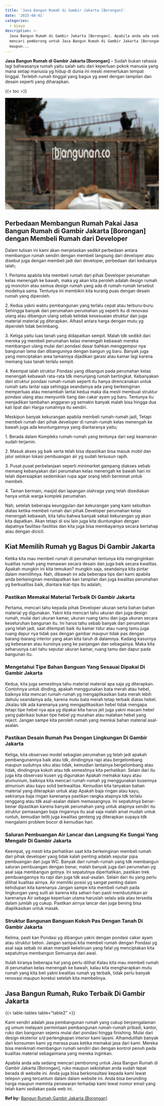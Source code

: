 ```yaml
---
title: 'Jasa Bangun Rumah di Gambir Jakarta [Borongan]'
date: '2025-08-01'
categories:
  - biaya
description: >-
  Jasa Bangun Rumah di Gambir Jakarta [Borongan]. Apabila anda ada sedang
  mencari pemborong untuk Jasa Bangun Rumah di Gambir Jakarta [Borongan], ruko
  maupun...
---
```


**Jasa Bangun Rumah di Gambir Jakarta \[Borongan\]** – Sudah bukan rahasia lagi bahwasanya rumah yaitu salah satu dari keperluan pokok manusia yang mana setiap manusia yg hidup di dunia ini meski memerlukan tempat tinggal. Terlebih rumah tinggal yang bagus yg awet dengan tampilan dan desain seperti yang diharapkan.

{{< toc >}}

![Jasa Bangun Rumah di Gambir Jakarta [Borongan]](/images/borong-bangunan-14.png)

## Perbedaan Membangun Rumah Pakai Jasa Bangun Rumah di Gambir Jakarta \[Borongan\] dengan Membeli Rumah dari Developer

Dalam tulisan ini kami akan menjelaskan sedikit perbedaan antara membangun rumah sendiri dengan membeli langsung dari developer atau disebut juga dengan membeli jadi dari developer, perbedaan dari keduanya ialah;

1\. Pertama apabila kita membeli rumah dari pihak Developer perumahan kelas menengah ke bawah, maka yg akan kita peroleh adalah design rumah yg monoton atau semua design rumah yang ada di rumah-rumah tersebut modelnya sama. Tentunya ini membikin kita kurang puas dengan desain rumah yang diperoleh.

2\. Kedua yakni waktu pembangunan yang terlalu cepat atau terburu-buru. Sehingga banyak dari perumahan-perumahan yg seperti itu di renovasi ulang atau dibangun ulang sebab ketidak kesesuaian struktur dan juga material material yg diterapkan. Alhasil antara harga dengan mutu yg diperoleh tidak berimbang.

3\. Ketiga yaitu luas tanah yang didapatkan sempit. Malah tdk sedikit dari mereka yg membeli perumahan kelas menengah kebawah mereka membangun ulang mulai dari pondasi dasar bahkan menggempur nya bangunan lama dan dibangunnya dengan bangun yg baru. Banyak juga yang menciptakan area tamannya dijadikan garasi atau kamar lagi karena memang luas tanah terlalu sempit.

4\. Keempat ialah struktur Pondasi yang dibangun pada perumahan kelas menengah kebawah rata-rata tdk menunjang rumah bertingkat. Kebanyakan dari struktur pondasi rumah-rumah seperti itu hanya direncanakan untuk rumah satu lantai saja sehingga seandainya ada yang berkeinginan memperluas atau menambah lantai kedua maka dia mesti membuat struktur pondasi ulang atau menyuntik tiang dan cakar ayam yg baru. Tentunya itu menjadikan tambahan anggaran yg semakin banyak malah bisa hingga dua kali lipat dari Harga rumahnya itu sendiri.

Meskipun banyak kekurangan apabila membeli rumah-rumah jadi, Tetapi membeli rumah dari pihak developer di rumah-rumah kelas menengah ke bawah juga ada keuntungannya yang diantaranya yaitu;

1\. Berada dalam Kompleks rumah-rumah yang tentunya dari segi keamanan sudah terjamin.

2\. Masuk akses yg baik serta telah bisa dipastikan bisa masuk mobil dan jalur selokan lokasi pembuangan air yg sudah tersusun rapih.

3\. Pusat pusat perbelanjaan seperti minimarket gampang diakses sebab memang kebanyakan dari perumahan kelas menengah ke bawah hari ini telah dipersiapkan sedemikian rupa agar orang lebih berminat untuk membeli.

4\. Taman bermain, masjid dan lapangan olahraga yang telah disediakan hanya untuk warga komplek perumahan.

Nah, setelah beberapa keunggulan dan kekurangan yang kami sebutkan diatas ketika membeli rumah dari pihak Developer perumahan kelas menengah kebawah, kita tahu bahwa banyak sekali kekurangan yg akan kita dapatkan. Akan tetapi di sisi lain juga kita diuntungkan dengan dapatnya fasilitas-fasilitas dan kita juga bisa membayarnya secara bertahap atau dengan dicicil.

## Kiat Memilih Rumah yg Bagus Di Gambir Jakarta

Ketika kita mau membeli rumah di perumahan tentunya kita menginginkan kualitas rumah yang menawan secara desain dan juga baik secara kwalitas. Apakah mungkin ini kita temukan? mungkin saja, seandainya kita pintar dalam memilihnya. Nah, dibawah ini ada beberapa tips dari kami apabila anda berkeinginan mendapatkan kan tampilan dan juga kwalitas perumahan yg berkualitas baik, diantara kiat-tips Itu adalah;

### Pastikan Memakai Material Terbaik Di Gambir Jakarta

Pertama, mencari tahu kepada pihak Developer ukuran serta bahan bahan material yg digunakan. Yakni kita mencari tahu ukuran dan juga design rumah, mulai dari ukuran kamar, ukuran ruang tamu dan juga ukuran secara keseluruhan bangunan itu. Ini harus tahu sebab banyak dari perumahan yang telah jadi, saat ditempati baik itu kamar tidur atau ruang tamu juga ruang dapur nya tidak pas dengan gambar maupun tidak pas dengan barang-barang interior yang akan kita taruh di dalamnya. Kadang kasurnya yg kebesaran atau kursinya yang ke panjangan dan sebagainya. Maka kita seharusnya cari tahu seputar ukuran kamar, ruang tamu dan dapur pada bangunan itu.

### Mengetahui Tipe Bahan Banguan Yang Sesauai Dipakai Di Gambir Jakarta

Kedua, kita juga semestinya tahu material material apa saja yg diterapkan. Contohnya untuk dinding, apakah menggunakan bata merah atau hebel, baiknya kita mencari rumah-rumah yg mengaplikasikan bata merah lebih dahulu seandainya ada, karena mutu bata merah tetap terbaik diatas hebel. Jikalau tdk ada karenanya yang mengaplikasikan hebel tidak mengapa tetapi tipe hebel nya apa yg dipakai kita harus jeli juga yakni macam hebel yang pabrikasi bukan tipe hebel yg murahan atau malahan hebel yang reject. Jangan sampe kita peroleh rumah yang memkai bahan material asal-asalan.

### Pastikan Desain Rumah Pas Dengan Lingkungan Di Gambir Jakarta

Ketiga, kita observasi model sebagian perumahan yg telah jadi apakah pembangunannya baik atau tdk, dindingnya rapi atau bergelombang maupun sudutnya siku atau tidak, kemudian lantainya bergelombang atau tidak, dindingnya kokoh atau tdk semestinya kita perhatikan. Selain dari itu juga kita observasi kusen yg digunakan Apakah memakai kayu atau alumunium, baiknya kita mencari rumah-rumah yg menggunakan kusennya almunium atau kayu solid berkwalitas. Kemudian kita tanyakan bahan material yang diterapkan untuk atap Apakah baja ringan atau kayu, sekiranya baja ringan karenanya pastikan rangka atapnya tdk terlalu renggang atau tdk asal-asalan dalam memasangnya. Ini sepatutnya benar-benar dipastikan karena banyak perumahan yang untuk atapnya sendiri itu struktur pemasangan baja ringannya itu asal saja malah amat mudah untuk runtuh, kemudian teliti juga kwalitas genteng yg diterapkan supaya tdk mengalami problem bocor di kemudian hari.

### Saluran Pembuangan Air Lancar dan Langsung Ke Sungai Yang Mengalir Di Gambir Jakarta

Keempat, yg mesti kita perhatikan saat kita berkeinginan membeli rumah dari pihak developer yang tidak kalah penting adalah seputar pipa pembuangan dan juga WC. Banyak dari rumah-rumah yang tdk membangun saluran pembuangan dengan benar, malah banyak juga dari perumahan yg asal saja membangun gotnya. Ini sepatutnya diperhatikan, pastikan trek pembuangannya itu rapi dan juga tdk asal-asalan. Selain dari itu yang perlu dilihat kualitas airnya. Air memiliki posisi yg sangat penting dalam kehidupan kita karenanya Jangan sampe kita membeli rumah pada lingkungan yang sulit air karena kita sehari-hari pasti membutuhkan air karenanya Air sebagai keperluan utama haruslah selalu ada atau tersedia dalam jumlah yg cukup. Pastikan airnya lancar dan juga bening bisa diaplikasikan untuk masak.

### Struktur Bangunan Banguan Kokoh Pas Dengan Tanah Di Gambir Jakarta

Kelima, pasti kan Pondasi yg dibangun yakni dengan pondasi cakar ayam atau struktur beton. Jangan sampai kita membeli rumah dengan Pondasi yg asal saja sebab ini akan menjadi kekeliruan yang fatal yg menciptakan kita sepatutnya membangun Semuanya dari awal.

Itulah kiranya beberapa hal yang perlu dilihat Kalau kita mau membeli rumah di perumahan kelas menengah ke bawah, kalau kita mengharapkan mutu rumah yang kita beli yakni kwalitas rumah yg terbaik, tidak perlu banyak renovasi maupun koreksi setelah kita membelinya.

## Jasa Bangun Rumah, Ruko Terbaik Di Gambir Jakarta

{{< table-tables table="table2" >}}

Kami sendiri adalah jasa pembangunan rumah yang cukup berpengalaman yg umum melayani permintaan pembangunan rumah-rumah pribadi, kantor, ruko dan bangunan sejenis mulai dari pondasi hingga finishing. Mulai dari design eksterior s/d perlengkapan interior kami layani. Alhamdulillah banyak dari konsumen kami yg merasa puas ketika memakai jasa dari kami. Mereka bisa menikmati membangun rumah sendiri dan dengan kontrol penuh pada kualitas material sebagaimana yang mereka inginkan.

Apabila anda ada sedang mencari pemborong untuk Jasa Bangun Rumah di Gambir Jakarta \[Borongan\], ruko maupun sekolahan anda sudah tepat berada di website ini. Anda juga bisa berkonsultasi kepada kami lewat telepon yang tercantum dalam dalam website ini. Anda bisa berunding harga maupun meminta penawaran terhadap kami lewat nomor email yang telah kami sediakan pada web ini.

**Ref by:** [Bangun Rumah Gambir Jakarta [Borongan]](https://id.wikipedia.org/wiki/Bangun)
